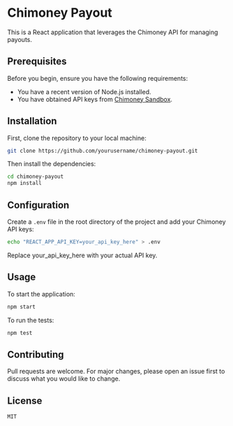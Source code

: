 # Chimoney Payout

This is a React application that leverages the Chimoney API for managing payouts.

## Prerequisites

Before you begin, ensure you have the following requirements:

- You have a recent version of Node.js installed.
- You have obtained API keys from [Chimoney Sandbox](https://sandbox.chimoney.io/).

## Installation

First, clone the repository to your local machine:

```bash
git clone https://github.com/yourusername/chimoney-payout.git
```

Then install the dependencies:

```bash
cd chimoney-payout
npm install
```

## Configuration

Create a `.env` file in the root directory of the project and add your Chimoney API keys:

```bash
echo "REACT_APP_API_KEY=your_api_key_here" > .env
```

Replace your_api_key_here with your actual API key.

## Usage

To start the application:

```bash
npm start
```

To run the tests:

```bash
npm test
```

## Contributing

Pull requests are welcome. For major changes, please open an issue first to discuss what you would like to change.

## License

```
MIT

```
